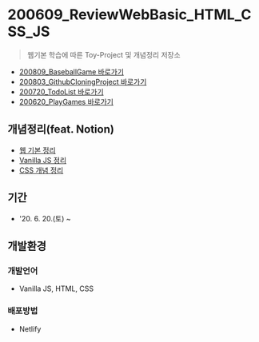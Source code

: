 # 200609_ReviewWebBasic_HTML_CSS_JS
> 웹기본 학습에 따른 Toy-Project 및 개념정리 저장소
* [200809_BaseballGame 바로가기](#)
* [200803_GithubCloningProject 바로가기](#)
* [200720_TodoList 바로가기](#)
* [200620_PlayGames 바로가기](https://playgames.netlify.app/)

## 개념정리(feat. Notion)
* [웹 기본 정리](https://www.notion.so/06a0689343ae43759c0c37dd3d3b9817)
* [Vanilla JS 정리](https://www.notion.so/Vanilla-JS-01cf36d73b7d47dcba002b9e06168b41)
* [CSS 개념 정리](https://www.notion.so/CSS-98e7337bfef64930bee03255490892ed)

## 기간
* '20. 6. 20.(토) ~ 

## 개발환경
### 개발언어
* Vanilla JS, HTML, CSS
### 배포방법
* Netlify

